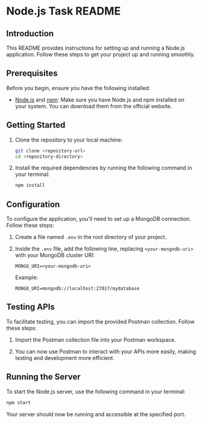 # Node.js Task README

## Introduction

This README provides instructions for setting up and running a Node.js application. Follow these steps to get your project up and running smoothly.

## Prerequisites

Before you begin, ensure you have the following installed:

- [Node.js](https://nodejs.org/) and [npm](https://www.npmjs.com/): Make sure you have Node.js and npm installed on your system. You can download them from the official website.

## Getting Started

1. Clone the repository to your local machine:

   ```bash
   git clone <repository-url>
   cd <repository-directory>
   ```

2. Install the required dependencies by running the following command in your terminal:

   ```bash
   npm install
   ```

## Configuration

To configure the application, you'll need to set up a MongoDB connection. Follow these steps:

1. Create a file named `.env` in the root directory of your project.

2. Inside the `.env` file, add the following line, replacing `<your-mongodb-uri>` with your MongoDB cluster URI:

   ```
   MONGO_URI=<your-mongodb-uri>
   ```

   Example:
   ```
   MONGO_URI=mongodb://localhost:27017/mydatabase
   ```

## Testing APIs

To facilitate testing, you can import the provided Postman collection. Follow these steps:

1. Import the Postman collection file into your Postman workspace.

2. You can now use Postman to interact with your APIs more easily, making testing and development more efficient.

## Running the Server

To start the Node.js server, use the following command in your terminal:

```bash
npm start
```

Your server should now be running and accessible at the specified port.
